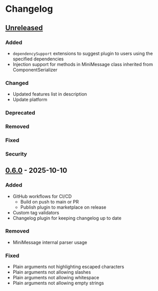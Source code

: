 # Changelog

## [Unreleased]

### Added
- `dependencySupport` extensions to suggest plugin to users using the specified dependencies
- Injection support for methods in MiniMessage class inherited from ComponentSerializer

### Changed
- Updated features list in description
- Update platform

### Deprecated

### Removed

### Fixed

### Security

## [0.6.0] - 2025-10-10

### Added

- GitHub workflows for CI/CD
  - Build on push to main or PR
  - Publish plugin to marketplace on release
- Custom tag validators
- Changelog plugin for keeping changelog up to date

### Removed

- MiniMessage internal parser usage

### Fixed

- Plain arguments not highlighting escaped characters
- Plain arguments not allowing slashes
- Plain arguments not allowing whitespace
- Plain arguments not allowing empty strings

[Unreleased]: https://github.com/Privatech38/intellij-minimessage/compare/v0.6.0...HEAD
[0.6.0]: https://github.com/Privatech38/intellij-minimessage/commits/v0.6.0
